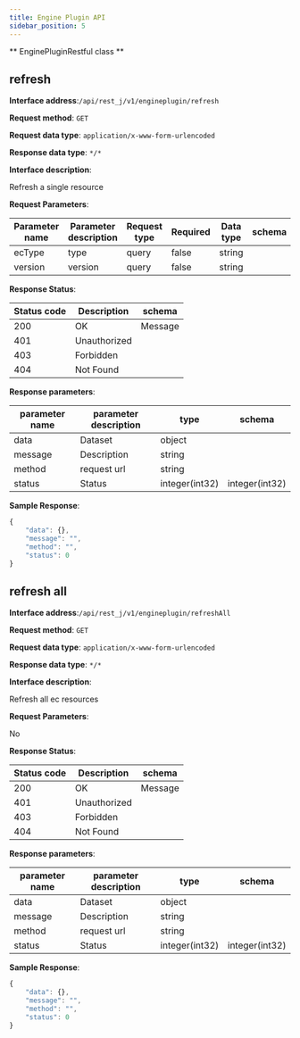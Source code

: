 ```yaml
---
title: Engine Plugin API
sidebar_position: 5
---
```


** EnginePluginRestful class **

## refresh


**Interface address**:`/api/rest_j/v1/engineplugin/refresh`


**Request method**: `GET`


**Request data type**: `application/x-www-form-urlencoded`


**Response data type**: `*/*`


**Interface description**:<p>Refresh a single resource</p>



**Request Parameters**:


| Parameter name | Parameter description | Request type | Required | Data type | schema |
| -------- | -------- | ----- | -------- | -------- | ------ |
|ecType|type|query|false|string|
|version|version|query|false|string|


**Response Status**:


| Status code | Description | schema |
| -------- | -------- | ----- |
|200|OK|Message|
|401|Unauthorized|
|403|Forbidden|
|404|Not Found|


**Response parameters**:


| parameter name | parameter description | type | schema |
| -------- | -------- | ----- |----- |
|data|Dataset|object|
|message|Description|string|
|method|request url|string|
|status|Status|integer(int32)|integer(int32)|


**Sample Response**:
````javascript
{
    "data": {},
    "message": "",
    "method": "",
    "status": 0
}
````


## refresh all


**Interface address**:`/api/rest_j/v1/engineplugin/refreshAll`


**Request method**: `GET`


**Request data type**: `application/x-www-form-urlencoded`


**Response data type**: `*/*`


**Interface description**:<p>Refresh all ec resources</p>



**Request Parameters**:


No


**Response Status**:


| Status code | Description | schema |
| -------- | -------- | ----- |
|200|OK|Message|
|401|Unauthorized|
|403|Forbidden|
|404|Not Found|


**Response parameters**:


| parameter name | parameter description | type | schema |
| -------- | -------- | ----- |----- |
|data|Dataset|object|
|message|Description|string|
|method|request url|string|
|status|Status|integer(int32)|integer(int32)|


**Sample Response**:
````javascript
{
    "data": {},
    "message": "",
    "method": "",
    "status": 0
}
````